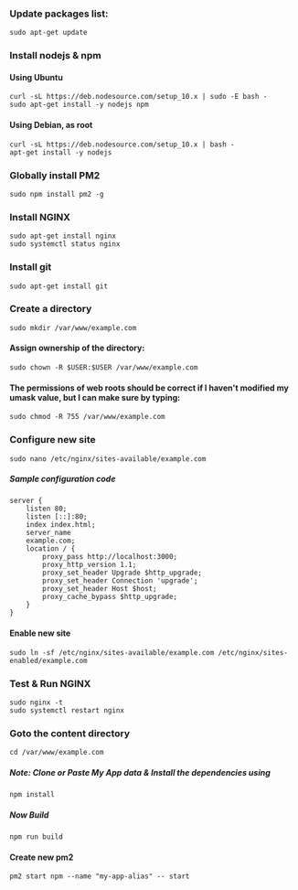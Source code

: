 ### Update packages list:
```ssh
sudo apt-get update
```

### Install nodejs & npm
#### Using Ubuntu
```ssh
curl -sL https://deb.nodesource.com/setup_10.x | sudo -E bash -
sudo apt-get install -y nodejs npm
```
#### Using Debian, as root
```ssh
curl -sL https://deb.nodesource.com/setup_10.x | bash -
apt-get install -y nodejs
```

### Globally install PM2
```ssh
sudo npm install pm2 -g
```

### Install NGINX
```ssh
sudo apt-get install nginx
sudo systemctl status nginx
```
### Install git
```ssh
sudo apt-get install git
```
### Create a directory
```ssh
sudo mkdir /var/www/example.com
```
#### Assign ownership of the directory:
```ssh
sudo chown -R $USER:$USER /var/www/example.com
```
#### The permissions of web roots should be correct if I haven't modified my umask value, but I can make sure by typing:
```ssh
sudo chmod -R 755 /var/www/example.com
```
### Configure new site
```ssh
sudo nano /etc/nginx/sites-available/example.com
```
##### Sample configuration code
```
server {
    listen 80;
    listen [::]:80;
    index index.html;
    server_name 
    example.com;
    location / {
        proxy_pass http://localhost:3000;
        proxy_http_version 1.1;
        proxy_set_header Upgrade $http_upgrade;
        proxy_set_header Connection 'upgrade';
        proxy_set_header Host $host;
        proxy_cache_bypass $http_upgrade;
    }
}
```
#### Enable new site
```ssh
sudo ln -sf /etc/nginx/sites-available/example.com /etc/nginx/sites-enabled/example.com
```
### Test & Run NGINX
```ssh
sudo nginx -t
sudo systemctl restart nginx
```
### Goto the content directory
```ssh
cd /var/www/example.com
```
##### Note: Clone or Paste My App data & Install the dependencies using
```ssh
npm install
```
##### Now Build
```ssh
npm run build
```
#### Create new pm2
```ssh
pm2 start npm --name "my-app-alias" -- start
```
